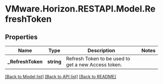 # VMware.Horizon.RESTAPI.Model.RefreshToken
## Properties

Name | Type | Description | Notes
------------ | ------------- | ------------- | -------------
**_RefreshToken** | **string** | Refresh Token to be used to get a new Access token. | 

[[Back to Model list]](../README.md#documentation-for-models) [[Back to API list]](../README.md#documentation-for-api-endpoints) [[Back to README]](../README.md)

